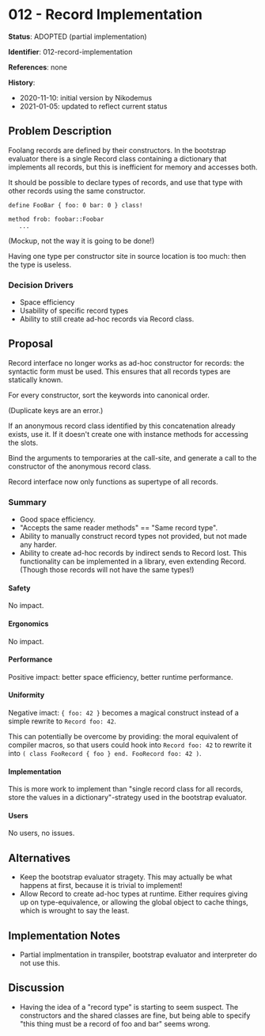 # 012 - Record Implementation

**Status**: ADOPTED (partial implementation)

**Identifier**: 012-record-implementation

**References**: none

**History**:
- 2020-11-10: initial version by Nikodemus
- 2021-01-05: updated to reflect current status

## Problem Description

Foolang records are defined by their constructors. In the bootstrap evaluator
there is a single Record class containing a dictionary that implements all
records, but this is inefficient for memory and accesses both.

It should be possible to declare types of records, and use that type with other
records using the same constructor.

```
define FooBar { foo: 0 bar: 0 } class!

method frob: foobar::Foobar
   ...
```

(Mockup, not the way it is going to be done!)

Having one type per constructor site in source location is too much: then the
type is useless.

### Decision Drivers

- Space efficiency
- Usability of specific record types
- Ability to still create ad-hoc records via Record class.

## Proposal

Record interface no longer works as ad-hoc constructor for records: the
syntactic form must be used. This ensures that all records types are statically
known.

For every constructor, sort the keywords into canonical order.

(Duplicate keys are an error.)

If an anonymous record class identified by this concatenation already exists,
use it. If it doesn't create one with instance methods for accessing the slots.

Bind the arguments to temporaries at the call-site, and generate a call to the
constructor of the anonymous record class.

Record interface now only functions as supertype of all records.

### Summary

- Good space efficiency.
- "Accepts the same reader methods" == "Same record type".
- Ability to manually construct record types not provided, but
  not made any harder.
- Ability to create ad-hoc records by indirect sends to Record lost.
  This functionality can be implemented in a library, even extending
  Record. (Though those records will not have the same types!)

#### Safety

No impact.

#### Ergonomics

No impact.

#### Performance

Positive impact: better space efficiency, better runtime performance.

#### Uniformity

Negative imact: `{ foo: 42 }` becomes a magical construct instead of a simple
rewrite to `Record foo: 42`.

This can potentially be overcome by providing: the moral equivalent of compiler
macros, so that users could hook into `Record foo: 42` to rewrite it into
`( class FooRecord { foo } end. FooRecord foo: 42 )`.

#### Implementation

This is more work to implement than "single record class for all records, store
the values in a dictionary"-strategy used in the bootstrap evaluator.

#### Users

No users, no issues.

## Alternatives

- Keep the bootstrap evaluator stragety. This may actually be what happens
  at first, because it is trivial to implement!
- Allow Record to create ad-hoc types at runtime. Either requires giving up
  on type-equivalence, or allowing the global object to cache things, which
  is wrought to say the least.

## Implementation Notes

- Partial implmentation in transpiler, bootstrap evaluator and interpreter
  do not use this.

## Discussion

- Having the idea of a "record type" is starting to seem suspect. The
  constructors and the shared classes are fine, but being able to specify
  "this thing must be a record of foo and bar" seems wrong.
